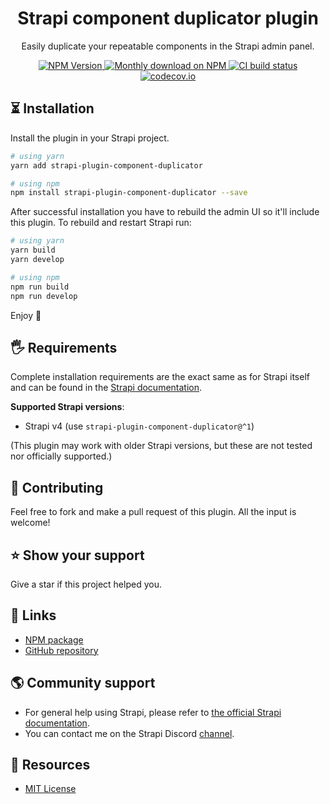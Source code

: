 <div align="center">
<h1>Strapi component duplicator plugin</h1>
	
<p style="margin-top: 0;">Easily duplicate your repeatable components in the Strapi admin panel.</p>
	
<p>
  <a href="https://www.npmjs.org/package/strapi-plugin-component-duplicator">
    <img src="https://img.shields.io/npm/v/strapi-plugin-component-duplicator/latest.svg" alt="NPM Version" />
  </a>
  <a href="https://www.npmjs.org/package/strapi-plugin-component-duplicator">
    <img src="https://img.shields.io/npm/dm/strapi-plugin-component-duplicator" alt="Monthly download on NPM" />
  </a>
  <a href="https://codecov.io/gh/pluginpal/strapi-plugin-component-duplicator">
    <img src="https://img.shields.io/github/actions/workflow/status/pluginpal/strapi-plugin-component-duplicator/tests.yml?branch=master" alt="CI build status" />
  </a>
  <a href="https://codecov.io/gh/pluginpal/strapi-plugin-component-duplicator">
    <img src="https://codecov.io/gh/pluginpal/strapi-plugin-component-duplicator/coverage.svg?branch=master" alt="codecov.io" />
  </a>
</p>
</div>

## ⏳ Installation

Install the plugin in your Strapi project.

```bash
# using yarn
yarn add strapi-plugin-component-duplicator

# using npm
npm install strapi-plugin-component-duplicator --save
```

After successful installation you have to rebuild the admin UI so it'll include this plugin. To rebuild and restart Strapi run:

```bash
# using yarn
yarn build
yarn develop

# using npm
npm run build
npm run develop
```

Enjoy 🎉

## 🖐 Requirements

Complete installation requirements are the exact same as for Strapi itself and can be found in the [Strapi documentation](https://strapi.io/documentation).

**Supported Strapi versions**:

- Strapi v4 (use `strapi-plugin-component-duplicator@^1`)

(This plugin may work with older Strapi versions, but these are not tested nor officially supported.)

## 🤝 Contributing

Feel free to fork and make a pull request of this plugin. All the input is welcome!

## ⭐️ Show your support

Give a star if this project helped you.

## 🔗 Links

- [NPM package](https://www.npmjs.com/package/strapi-plugin-component-duplicator)
- [GitHub repository](https://github.com/pluginpal/strapi-plugin-component-duplicator)

## 🌎 Community support

- For general help using Strapi, please refer to [the official Strapi documentation](https://strapi.io/documentation/).
- You can contact me on the Strapi Discord [channel](https://discord.strapi.io/).

## 📝 Resources

- [MIT License](LICENSE.md)

